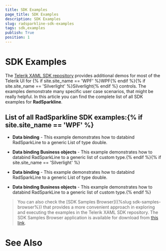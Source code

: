 ```yaml
---
title: SDK Examples
page_title: SDK Examples
description: SDK Examples
slug: radsparkline-sdk-examples
tags: sdk,examples
publish: True
position: 1
---
```


# SDK Examples



The [Telerik XAML SDK repository](https://github.com/telerik/xaml-sdk/tree/master/) provides additional demos for most of the Telerik UI for {% if site.site_name == 'WPF' %}WPF{% endif %}{% if site.site_name == 'Silverlight' %}Silverlight{% endif %} controls. The examples demonstrate many specific user case scenarios, that might be really helpful. In this article you can find the complete list of all SDK examples for __RadSparkline__.

## List of all RadSparkline SDK examples:{% if site.site_name == 'WPF' %}

* __Data binding__ - This example demonstrates how to databind RadSparkLine to a generic List of type double.

* __Data binding Business objects__ - This example demonstrates how to databind RadSparkLine to a generic list of custom type.{% endif %}{% if site.site_name == 'Silverlight' %}

* __Data binding__ - This example demonstrates how to databind RadSparkLine to a generic List of type double.

* __Data binding Business objects__ - This example demonstrates how to databind RadSparkLine to a generic list of custom type.{% endif %}

>You can also check the [SDK Samples Browser]({%slug sdk-samples-browser%}) that provides a more convenient approach in exploring and executing the examples in the Telerik XAML SDK repository. The SDK Samples Browser application is available for download from [this link](http://demos.telerik.com/xaml-sdkbrowser/).

# See Also
